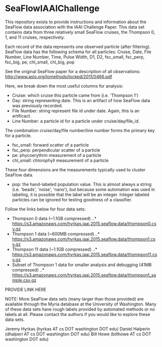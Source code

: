 SeaFlowIAAIChallenge
====================

This repository exists to provide instructions and information about the SeaFlow
data association with the IAAI Challenge Paper. This data set contains data from
three relatively small SeaFlow cruises, the Thompson 0, 1, and 11 cruises, respectively.

Each record of the data represents one observed particle (after filtering).
SeaFlow data has the following schema for all particles:
Cruise, Date, File Number, Line Number, Time, Pulse Width, D1, D2, fsc_small, fsc_perp, fsc_big, pe, chl_small, chl_big, pop

See the original SeaFlow paper for a description of all observations: http://www.aslo.org/lomethods/locked/2011/0466.pdf

Here, we break down the most useful columns for analysis:

* Cruise: which cruise this particle came from (i.e. 'Thompson 1')
* Day: string representing date. This is an artifact of how SeaFlow data was previously recorded.
* File Number: string represent file id under date. Again, this is an artificact.
* Line Number: a particle id for a particle under cruise/day/file_id.

The combination cruise/day/file number/line number forms the primary key for a particle.

* fsc_small: forward scatter of a particle
* fsc_perp: perpendicular scatter of a particle
* pe: phycoerythrin measurement of a particle
* chl_small: chlorophyll measurement of a particle

These four dimensions are the measurements typically used to cluster SeaFlow data.

* pop: the hand-labeled population value. This is almost always a string (i.e. 'beads', 'noise', 'nano'),
but because some automation was used in labeling, it is possible that the label will be an integer.
Integer labeled particles can be ignored for testing goodness of a classifier.

Follow the links below for four data sets:

* Thompson 0 data (~1.1GB compressed)
..* https://s3.amazonaws.com/hyrkas.iaai.2015.seaflow.data/thompson0.csv.gz
* Thompson 1 data (~600MB compressed)
..* https://s3.amazonaws.com/hyrkas.iaai.2015.seaflow.data/thompson1.csv.gz
* Thompson 11 data (~1.1GB compressed)
..* https://s3.amazonaws.com/hyrkas.iaai.2015.seaflow.data/thompson11.csv.gz
* Subset of Thompson 1 data for smaller analysis and debugging (41MB compressed)
..* https://s3.amazonaws.com/hyrkas.iaai.2015.seaflow.data/thompson1_sample.csv.gz

PROVIDE LINK HERE

NOTE: More SeaFlow data sets (many larger than those provided) are available through the Myria
database at the University of Washington. Many of these data sets have rough labels provided 
by automated methods or no labels at all. Please contact the authors if you would like to 
explore these data sets.

Jeremy Hyrkas (hyrkas AT cs DOT washington DOT edu)
Daniel Halperin (dhalperi AT cs DOT washington DOT edu)
Bill Howe (billhowe AT cs DOT washington DOT edu)
